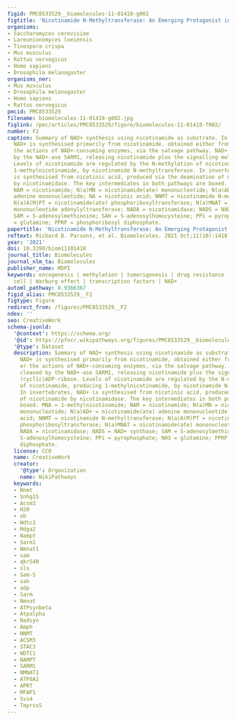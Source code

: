 ```yaml
---
figid: PMC8533529__biomolecules-11-01418-g002
figtitle: 'Nicotinamide N-Methyltransferase: An Emerging Protagonist in Cancer Macro(r)evolution'
organisms:
- Saccharomyces cerevisiae
- Lareunionomyces loeiensis
- Tinospora crispa
- Mus musculus
- Rattus norvegicus
- Homo sapiens
- Drosophila melanogaster
organisms_ner:
- Mus musculus
- Drosophila melanogaster
- Homo sapiens
- Rattus norvegicus
pmcid: PMC8533529
filename: biomolecules-11-01418-g002.jpg
figlink: /pmc/articles/PMC8533529/figure/biomolecules-11-01418-f002/
number: F2
caption: Summary of NAD+ synthesis using nicotinamide as substrate. In vertebrates,
  NAD+ is synthesised primarily from nicotinamide, obtained either from the diet or
  the actions of NAD+-consuming enzymes, via the salvage pathway. NAD+ is also cleaved
  by the NAD+-ase SARM1, releasing nicotinamide plus the signalling molecule (cyclic)ADP-ribose.
  Levels of nicotinamide are regulated by the N-methylation of nicotinamide, producing
  1-methylnicotinamide, by nicotinamide N-methyltransferase. In invertebrates, NAD+
  is synthesised from nicotinic acid, produced via the deamination of nicotinamide
  by nicotinamidase. The key intermediates in both pathways are boxed. MNA = 1-methylnicotinamide;
  NAM = nicotinamide; N(a)MN = nicotinamide(ate) mononucleotide; N(a)AD+ = nicotinamide(ate)
  adenine mononucleotide; NA = nicotinic acid; NNMT = nicotinamide N-methyltransferase;
  N(a)A(M)PT = nicotinamide(ate) phosphoribosyltransferase; N(a)MNAT = nicotinamide(ate)
  mononucleotide adenylyltransferase; NADA = nicotinamidase; NADS = NAD+ synthase;
  SAM = S-adenosylmethionine; SAH = S-adenosylhomocysteine; PPi = pyrophosphate; NH3
  = glutamine; PPRP = phosphoribosyl diphosphate.
papertitle: 'Nicotinamide N-Methyltransferase: An Emerging Protagonist in Cancer Macro(r)evolution.'
reftext: Richard B. Parsons, et al. Biomolecules. 2021 Oct;11(10):1418.
year: '2021'
doi: 10.3390/biom11101418
journal_title: Biomolecules
journal_nlm_ta: Biomolecules
publisher_name: MDPI
keywords: oncogenesis | methylation | tumorigenesis | drug resistance | cancer stem
  cell | Warburg effect | transcription factors | NAD+
automl_pathway: 0.9366367
figid_alias: PMC8533529__F2
figtype: Figure
redirect_from: /figures/PMC8533529__F2
ndex: ''
seo: CreativeWork
schema-jsonld:
  '@context': https://schema.org/
  '@id': https://pfocr.wikipathways.org/figures/PMC8533529__biomolecules-11-01418-g002.html
  '@type': Dataset
  description: Summary of NAD+ synthesis using nicotinamide as substrate. In vertebrates,
    NAD+ is synthesised primarily from nicotinamide, obtained either from the diet
    or the actions of NAD+-consuming enzymes, via the salvage pathway. NAD+ is also
    cleaved by the NAD+-ase SARM1, releasing nicotinamide plus the signalling molecule
    (cyclic)ADP-ribose. Levels of nicotinamide are regulated by the N-methylation
    of nicotinamide, producing 1-methylnicotinamide, by nicotinamide N-methyltransferase.
    In invertebrates, NAD+ is synthesised from nicotinic acid, produced via the deamination
    of nicotinamide by nicotinamidase. The key intermediates in both pathways are
    boxed. MNA = 1-methylnicotinamide; NAM = nicotinamide; N(a)MN = nicotinamide(ate)
    mononucleotide; N(a)AD+ = nicotinamide(ate) adenine mononucleotide; NA = nicotinic
    acid; NNMT = nicotinamide N-methyltransferase; N(a)A(M)PT = nicotinamide(ate)
    phosphoribosyltransferase; N(a)MNAT = nicotinamide(ate) mononucleotide adenylyltransferase;
    NADA = nicotinamidase; NADS = NAD+ synthase; SAM = S-adenosylmethionine; SAH =
    S-adenosylhomocysteine; PPi = pyrophosphate; NH3 = glutamine; PPRP = phosphoribosyl
    diphosphate.
  license: CC0
  name: CreativeWork
  creator:
    '@type': Organization
    name: WikiPathways
  keywords:
  - Nnmt
  - Snhg15
  - Acsm3
  - H20
  - oh
  - Wdtc1
  - Mdga2
  - Nampt
  - Sarm1
  - Nmnat1
  - sam
  - qkr54B
  - sls
  - Sam-S
  - sah
  - adp
  - Sarm
  - Nmnat
  - ATPsynbeta
  - Atpalpha
  - Nadsyn
  - Amph
  - NNMT
  - ACSM3
  - STAC3
  - WDTC1
  - NAMPT
  - SARM1
  - NMNAT1
  - ATP8A2
  - APRT
  - MFAP1
  - Svs4
  - Tmprss5
---
```


